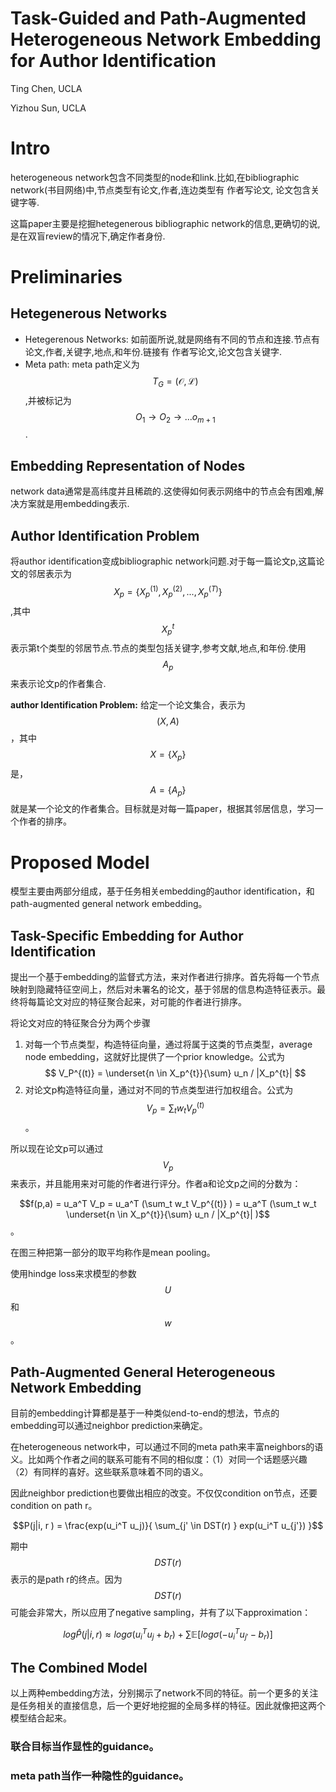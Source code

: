 # Task-Guided and Path-Augmented Heterogeneous Network Embedding for Author Identification

Ting Chen, UCLA

Yizhou Sun, UCLA

# Intro

heterogeneous network包含不同类型的node和link.比如,在bibliographic network(书目网络)中,节点类型有论文,作者,连边类型有 作者写论文, 论文包含关键字等.

这篇paper主要是挖掘hetegenerous bibliographic network的信息,更确切的说,是在双盲review的情况下,确定作者身份.

# Preliminaries

## Hetegenerous Networks

+ Hetegerenous Networks: 如前面所说,就是网络有不同的节点和连接.节点有论文,作者,关键字,地点,和年份.链接有 作者写论文,论文包含关键字.
+ Meta path: meta path定义为$$T_G = (\mathcal{O}, \mathcal{L})$$,并被标记为$$O_1 \to O_2 \to ... o_{m+1}$$.

## Embedding Representation of Nodes

network data通常是高纬度并且稀疏的.这使得如何表示网络中的节点会有困难,解决方案就是用embedding表示.

## Author Identification Problem

将author identification变成bibliographic network问题.对于每一篇论文p,这篇论文的邻居表示为$$X_p = \{ X_p^{(1)}, X_p^{(2)}, ... , X_p^{(T)} \}$$,其中$$X_p^{t}$$表示第t个类型的邻居节点.节点的类型包括关键字,参考文献,地点,和年份.使用$$A_p$$来表示论文p的作者集合.

**author Identification Problem:** 给定一个论文集合，表示为$$(X,A)$$，其中$$X=\{X_p\}$$是，$$A=\{A_p\}$$就是某一个论文的作者集合。目标就是对每一篇paper，根据其邻居信息，学习一个作者的排序。

# Proposed Model

模型主要由两部分组成，基于任务相关embedding的author identification，和path-augmented general network embedding。

## Task-Specific Embedding for Author Identification

提出一个基于embedding的监督式方法，来对作者进行排序。首先将每一个节点映射到隐藏特征空间上，然后对未署名的论文，基于邻居的信息构造特征表示。最终将每篇论文对应的特征聚合起来，对可能的作者进行排序。

将论文对应的特征聚合分为两个步骤
1. 对每一个节点类型，构造特征向量，通过将属于这类的节点类型，average node embedding，这就好比提供了一个prior knowledge。公式为 $$ V_P^{(t)} = \underset{n \in X_p^{t}}{\sum} u_n / |X_p^{t}| $$
2. 对论文p构造特征向量，通过对不同的节点类型进行加权组合。公式为 $$V_p = \sum_t w_t V_p^{(t)}$$。

所以现在论文p可以通过$$V_p$$来表示，并且能用来对可能的作者进行评分。作者a和论文p之间的分数为：

$$f(p,a) = u_a^T V_p = u_a^T (\sum_t w_t V_p^{(t)} ) = u_a^T (\sum_t w_t \underset{n \in X_p^{t}}{\sum} u_n / |X_p^{t}| )$$。

在图三种把第一部分的取平均称作是mean pooling。

使用hindge loss来求模型的参数$$U$$和$$w$$。

## Path-Augmented General Heterogeneous Network Embedding

目前的embedding计算都是基于一种类似end-to-end的想法，节点的embedding可以通过neighbor prediction来确定。

在heterogeneous network中，可以通过不同的meta path来丰富neighbors的语义。比如两个作者之间的联系可能有不同的相似度：（1）对同一个话题感兴趣 （2）有同样的喜好。这些联系意味着不同的语义。

因此neighbor prediction也要做出相应的改变。不仅仅condition on节点，还要condition on path r。

$$P(j|i, r ) = \frac{exp(u_i^T u_j)}{ \sum_{j' \in DST(r) } exp(u_i^T u_{j'}) }$$

期中$$DST(r)$$表示的是path r的终点。因为$$DST(r)$$可能会非常大，所以应用了negative sampling，并有了以下approximation：

$$log \hat P(j|i,r) \approx log \sigma(u_i^T u_j + b_r) + \sum \mathbb{E} [log \sigma(-u_i^T u_{j'} - b_r)] $$

## The Combined Model

以上两种embedding方法，分别揭示了network不同的特征。前一个更多的关注是任务相关的直接信息，后一个更好地挖掘的全局多样的特征。因此就像把这两个模型结合起来。

### 联合目标当作显性的guidance。



### meta path当作一种隐性的guidance。